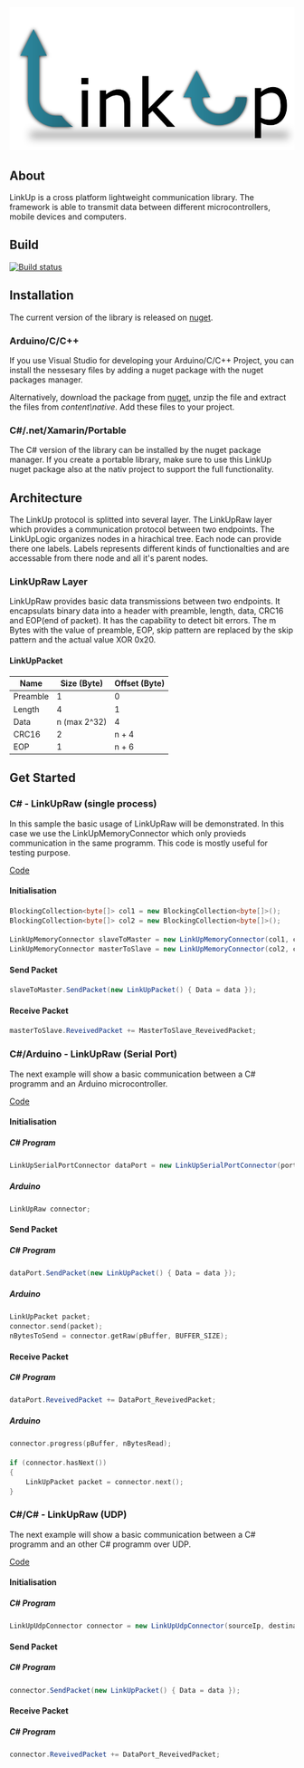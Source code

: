 ![LinkUp](https://raw.githubusercontent.com/tweichselbaumer/LinkUp/master/Graphics/Raw/LinkUp-logo.png)

## About
LinkUp is a cross platform lightweight communication library. The framework is able to transmit data between different microcontrollers, mobile devices and computers.

## Build
[![Build status](https://ci.appveyor.com/api/projects/status/u8krtoysxm048o7x?svg=true)](https://ci.appveyor.com/project/tweichselbaumer/linkup)

## Installation
The current version of the library is released on [nuget](https://www.nuget.org/packages/LinkUp).

### Arduino/C/C++
If you use Visual Studio for developing your Arduino/C/C++ Project, you can install the nessesary files by adding a nuget package with the nuget packages manager.

Alternatively, download the package from [nuget](https://www.nuget.org/packages/LinkUp), unzip the file and extract the files from *content\native*. Add these files to your project.

### C\#/.net/Xamarin/Portable
The C# version of the library can be installed by the nuget package manager.
If you create a portable library, make sure to use this LinkUp nuget package also at the nativ project to support the full functionality.

## Architecture
The LinkUp protocol is splitted into several layer. The LinkUpRaw layer which provides a communication protocol between two endpoints. The LinkUpLogic organizes nodes in a hirachical tree. Each node can provide there one labels. Labels represents different kinds of functionalties and are accessable from there node and all it's parent nodes.

### LinkUpRaw Layer
LinkUpRaw provides basic data transmissions between two endpoints. It encapsulats binary data into a header with preamble, length, data, CRC16 and EOP(end of packet). It has the capability to detect bit errors. The m Bytes with the value of preamble, EOP, skip pattern are replaced by the skip pattern and the actual value XOR 0x20.

#### LinkUpPacket
Name | Size (Byte) | Offset (Byte)
---- | ---- | ----
Preamble | 1 | 0
Length | 4 | 1
Data | n (max 2^32) | 4
CRC16 | 2 | n + 4
EOP | 1 | n + 6

## Get Started
### C\# - LinkUpRaw (single process)
In this sample the basic usage of LinkUpRaw will be demonstrated. In this case we use the LinkUpMemoryConnector which only provieds communication in the same programm. This code is mostly useful for testing purpose.

[Code](https://github.com/tweichselbaumer/LinkUp/tree/master/src/Testing/Example/Example1)

#### Initialisation
```cs
BlockingCollection<byte[]> col1 = new BlockingCollection<byte[]>();
BlockingCollection<byte[]> col2 = new BlockingCollection<byte[]>();

LinkUpMemoryConnector slaveToMaster = new LinkUpMemoryConnector(col1, col2);
LinkUpMemoryConnector masterToSlave = new LinkUpMemoryConnector(col2, col1);
```

#### Send Packet
```cs
slaveToMaster.SendPacket(new LinkUpPacket() { Data = data });
```

#### Receive Packet
```cs
masterToSlave.ReveivedPacket += MasterToSlave_ReveivedPacket;
```

### C\#/Arduino - LinkUpRaw (Serial Port)
The next example will show a basic communication between a C\# programm and an Arduino microcontroller.

[Code](https://github.com/tweichselbaumer/LinkUp/tree/master/src/Testing/Example/Example2)

#### Initialisation

##### C\# Program
```cs
LinkUpSerialPortConnector dataPort = new LinkUpSerialPortConnector(portName, baudRate);
```

##### Arduino
```cpp
LinkUpRaw connector;
```

#### Send Packet

##### C\# Program
```cs
dataPort.SendPacket(new LinkUpPacket() { Data = data });
```

##### Arduino
```cpp
LinkUpPacket packet;
connector.send(packet);
nBytesToSend = connector.getRaw(pBuffer, BUFFER_SIZE);
```

#### Receive Packet

##### C\# Program
```cs
dataPort.ReveivedPacket += DataPort_ReveivedPacket;
```

##### Arduino
```cpp
connector.progress(pBuffer, nBytesRead);

if (connector.hasNext())
{
    LinkUpPacket packet = connector.next();
}
```

### C\#/C\# - LinkUpRaw (UDP)
The next example will show a basic communication between a C\# programm and an other C\# programm over UDP.

[Code](https://github.com/tweichselbaumer/LinkUp/tree/master/src/Testing/Example/Example4)

#### Initialisation

##### C\# Program
```cs
LinkUpUdpConnector connector = new LinkUpUdpConnector(sourceIp, destinationIp, sourcePort, destinationPort);
```

#### Send Packet

##### C\# Program
```cs
connector.SendPacket(new LinkUpPacket() { Data = data });
```

#### Receive Packet

##### C\# Program
```cs
connector.ReveivedPacket += DataPort_ReveivedPacket;
```

